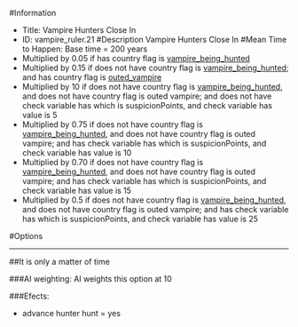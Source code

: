 #Information
 - Title: Vampire Hunters Close In
 - ID: vampire_ruler.21
#Description
Vampire Hunters Close In
#Mean Time to Happen:
Base time = 200 years
 - Multiplied by 0.05 if has country flag is [vampire_being_hunted](../flags/vampire_being_hunted.md)
 - Multiplied by 0.15 if does not have country flag is [vampire_being_hunted](../flags/vampire_being_hunted.md); and  has country flag is [outed_vampire](../flags/outed_vampire.md)
 - Multiplied by 10 if does not have country flag is [vampire_being_hunted](../flags/vampire_being_hunted.md), and does not have country flag is outed vampire; and does not have check variable has which is suspicionPoints, and check variable has value is 5
 - Multiplied by 0.75 if does not have country flag is [vampire_being_hunted](../flags/vampire_being_hunted.md), and does not have country flag is outed vampire; and  has check variable has which is suspicionPoints, and check variable has value is 10
 - Multiplied by 0.70 if does not have country flag is [vampire_being_hunted](../flags/vampire_being_hunted.md), and does not have country flag is outed vampire; and  has check variable has which is suspicionPoints, and check variable has value is 15
 - Multiplied by 0.5 if does not have country flag is [vampire_being_hunted](../flags/vampire_being_hunted.md), and does not have country flag is outed vampire; and  has check variable has which is suspicionPoints, and check variable has value is 25

#Options

___
##It is only a matter of time

###AI weighting:
AI weights this option at 10


###Efects:<ul><li>advance hunter hunt = yes</li></ul>
